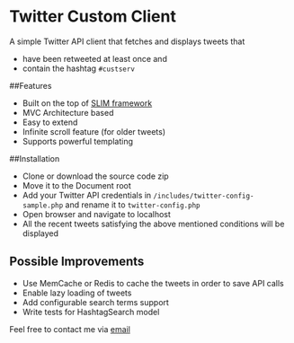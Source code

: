 # Twitter Custom Client

A simple Twitter API client that fetches and displays tweets that<br>
* have been retweeted at least once and<br>
* contain the hashtag `#custserv`<br>

##Features

* Built on the top of [SLIM framework](http://www.slimframework.com/)
* MVC Architecture based
* Easy to extend
* Infinite scroll feature (for older tweets)
* Supports powerful templating

##Installation

* Clone or download the source code zip
* Move it to the Document root
* Add your Twitter API credentials in `/includes/twitter-config-sample.php` and rename it to `twitter-config.php`
* Open browser and navigate to localhost
* All the recent tweets satisfying the above mentioned conditions will be displayed

## Possible Improvements

* Use MemCache or Redis to cache the tweets in order to save API calls
* Enable lazy loading of tweets
* Add configurable search terms support
* Write tests for HashtagSearch model

Feel free to contact me via [email](http://scr.im/sahildua)
